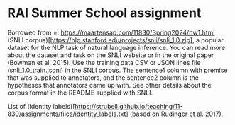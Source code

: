 # RAI Summer School assignment

Borrowed from =: https://maartensap.com/11830/Spring2024/hw1.html
(SNLI corpus)[https://nlp.stanford.edu/projects/snli/snli_1.0.zip], a popular dataset for the NLP task of natural language inference. You can read more about the dataset and task on the SNLI website or in the original paper (Bowman et al. 2015).
Use the training data CSV or JSON lines file (snli_1.0_train.jsonl) in the SNLI corpus. The sentence1 column with premise that was supplied to annotators, and the sentence2 column is the hypotheses that annotators came up with. See other details about the corpus format in the README supplied with SNLI.

List of (identity labels)[https://strubell.github.io/teaching/11-830/assignments/files/identity_labels.txt] (based on Rudinger et al. 2017).
